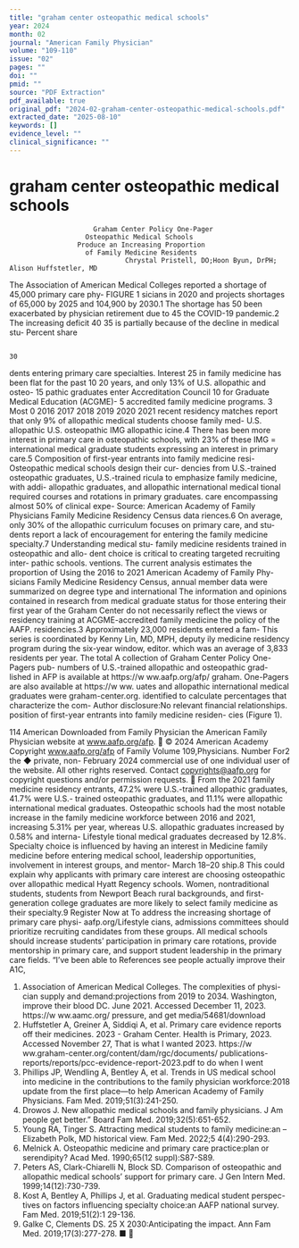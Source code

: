 ```yaml
---
title: "graham center osteopathic medical schools"
year: 2024
month: 02
journal: "American Family Physician"
volume: "109-110"
issue: "02"
pages: ""
doi: ""
pmid: ""
source: "PDF Extraction"
pdf_available: true
original_pdf: "2024-02-graham-center-osteopathic-medical-schools.pdf"
extracted_date: "2025-08-10"
keywords: []
evidence_level: ""
clinical_significance: ""
---
```


# graham center osteopathic medical schools

                         Graham Center Policy One-Pager
                       Osteopathic Medical Schools
                     Produce an Increasing Proportion
                       of Family Medicine Residents
                                 Chrystal Pristell, DO;​Hoon Byun, DrPH;​Alison Huffstetler, MD


The Association of American Medical Colleges
reported a shortage of 45,000 primary care phy-                            FIGURE 1
sicians in 2020 and projects shortages of 65,000
by 2025 and 104,900 by 2030.1 The shortage has                                          50
been exacerbated by physician retirement due to                                         45
the COVID-19 pandemic.2 The increasing deficit                                          40
                                                                                        35
is partially because of the decline in medical stu-
                                                                        Percent share


                                                                                        30
dents entering primary care specialties. Interest                                       25
in family medicine has been flat for the past 10                                        20
years, and only 13% of U.S. allopathic and osteo-                                       15
pathic graduates enter Accreditation Council                                            10
for Graduate Medical Education (ACGME)-                                                  5
accredited family medicine programs. 3 Most                                              0
                                                                                           2016        2017         2018       2019       2020         2021
recent residency matches report that only 9% of
allopathic medical students choose family med-
                                                                                                  U.S. allopathic      U.S. osteopathic    IMG allopathic
icine.4 There has been more interest in primary
care in osteopathic schools, with 23% of these                          IMG = international medical graduate
students expressing an interest in primary care.5
                                                                           Composition of first-year entrants into family medicine resi-
Osteopathic medical schools design their cur-                dencies from U.S.-trained osteopathic graduates, U.S.-trained
ricula to emphasize family medicine, with addi-              allopathic graduates, and allopathic international medical
tional required courses and rotations in primary             graduates.
care encompassing almost 50% of clinical expe-               Source: American Academy of Family Physicians Family Medicine Residency
                                                             Census data
riences.6 On average, only 30% of the allopathic
curriculum focuses on primary care, and stu-
dents report a lack of encouragement for entering
the family medicine specialty.7 Understanding medical stu- family medicine residents trained in osteopathic and allo-
dent choice is critical to creating targeted recruiting inter- pathic schools.
ventions. The current analysis estimates the proportion of              Using the 2016 to 2021 American Academy of Family Phy-
                                                                     sicians Family Medicine Residency Census, annual member
                                                                     data were summarized on degree type and international
   The information and opinions contained in research from           medical graduate status for those entering their first year of
   the Graham Center do not necessarily reflect the views or         residency training at ACGME-accredited family medicine
   the policy of the AAFP.                                           residencies.3 Approximately 23,000 residents entered a fam-
   This series is coordinated by Kenny Lin, MD, MPH, deputy          ily medicine residency program during the six-year window,
   editor.
                                                                     which was an average of 3,833 residents per year. The total
   A collection of Graham Center Policy One-Pagers pub-              numbers of U.S.-trained allopathic and osteopathic grad-
   lished in AFP is available at https://​w ww.aafp.org/afp/
   graham. One-Pagers are also available at https://​w ww.
                                                                     uates and allopathic international medical graduates were
   graham-center.org.                                                identified to calculate percentages that characterize the com-
   Author disclosure:​No relevant financial relationships.           position of first-year entrants into family medicine residen-
                                                                     cies (Figure 1).


114   American
 Downloaded  from Family   Physician
                  the American   Family Physician website at www.aafp.org/afp.           © 2024 American Academy
                                                                                  Copyright
                                                                    www.aafp.org/afp                                     of Family
                                                                                                                     Volume    109,Physicians.
                                                                                                                                     Number For2 the
                                                                                                                                                 ◆   private, non-
                                                                                                                                                  February    2024
 commercial use of one individual user of the website. All other rights reserved. Contact copyrights@aafp.org for copyright questions and/or permission requests.
   From the 2021 family medicine residency entrants, 47.2%
were U.S.-trained allopathic graduates, 41.7% were U.S.-
trained osteopathic graduates, and 11.1% were allopathic
international medical graduates. Osteopathic schools had
the most notable increase in the family medicine workforce
between 2016 and 2021, increasing 5.31% per year, whereas
U.S. allopathic graduates increased by 0.58% and interna-
                                                                               Lifestyle
tional medical graduates decreased by 12.8%.
   Specialty choice is influenced by having an interest in
                                                                               Medicine
family medicine before entering medical school, leadership
opportunities, involvement in interest groups, and mentor-                     March 18–20
ship.8 This could explain why applicants with primary care
interest are choosing osteopathic over allopathic medical                      Hyatt Regency
schools. Women, nontraditional students, students from                         Newport Beach
rural backgrounds, and first-generation college graduates
are more likely to select family medicine as their specialty.9                  Register Now at
To address the increasing shortage of primary care physi-                      aafp.org/Lifestyle
cians, admissions committees should prioritize recruiting
candidates from these groups. All medical schools should
increase students’ participation in primary care rotations,
provide mentorship in primary care, and support student
leadership in the primary care fields.                                         “I’ve been able to
References
                                                                               see people actually
                                                                               improve their A1C,
 1. Association of American Medical Colleges. The complexities of physi-
    cian supply and demand:​projections from 2019 to 2034. Washington,         improve their blood
    DC. June 2021. Accessed December 11, 2023. https://​w ww.aamc.org/         pressure, and get
    media/54681/download
2. Huffstetler A, Greiner A, Siddiqi A, et al. Primary care evidence reports
                                                                               off their medicines.
   2023 - Graham Center. Health is Primary, 2023. Accessed November 27,        That is what I wanted
   2023. https://​w ww.graham-center.org/content/dam/rgc/documents/
   publications-reports/reports/pcc-evidence-report-2023.pdf
                                                                               to do when I went
3. Phillips JP, Wendling A, Bentley A, et al. Trends in US medical school      into medicine in the
   contributions to the family physician workforce:​2018 update from the       first place—to help
   American Academy of Family Physicians. Fam Med. 2019;​51(3):​241-250.
4. Drowos J. New allopathic medical schools and family physicians. J Am
                                                                               people get better.”
   Board Fam Med. 2019;​32(5):​651-652.
5. Young RA, Tinger S. Attracting medical students to family medicine:​an      – Elizabeth Polk, MD
   historical view. Fam Med. 2022;​5 4(4):​290-293.
6. Melnick A. Osteopathic medicine and primary care practice:​plan or
   serendipity? Acad Med. 1990;​65(12 suppl):​S87-S89.
 7. Peters AS, Clark-Chiarelli N, Block SD. Comparison of osteopathic and
    allopathic medical schools’ support for primary care. J Gen Intern Med.
    1999;​14(12):​730-739.
8. Kost A, Bentley A, Phillips J, et al. Graduating medical student perspec-
   tives on factors influencing specialty choice:​an AAFP national survey.
   Fam Med. 2019;​51(2):​1 29-136.
9. Galke C, Clements DS. 25 X 2030:​Anticipating the impact. Ann Fam
   Med. 2019;​17(3):​277-278. ■
